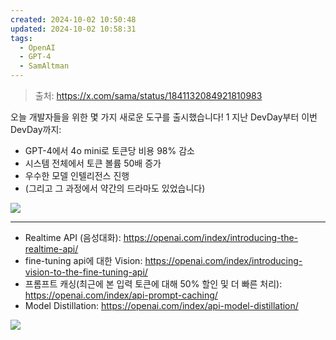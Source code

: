 ```yaml
---
created: 2024-10-02 10:50:48
updated: 2024-10-02 10:58:31
tags:
  - OpenAI
  - GPT-4
  - SamAltman
---
```


> 출처: https://x.com/sama/status/1841132084921810983

오늘 개발자들을 위한 몇 가지 새로운 도구를 출시했습니다!
1
지난 DevDay부터 이번 DevDay까지:

* GPT-4에서 4o mini로 토큰당 비용 98% 감소
* 시스템 전체에서 토큰 볼륨 50배 증가
* 우수한 모델 인텔리전스 진행
* (그리고 그 과정에서 약간의 드라마도 있었습니다)

![](https://twitter.com/sama/status/1841132084921810983)

---

- Realtime API (음성대화): https://openai.com/index/introducing-the-realtime-api/
- fine-tuning api에 대한 Vision: https://openai.com/index/introducing-vision-to-the-fine-tuning-api/
- 프롬프트 캐싱(최근에 본 입력 토큰에 대해 50% 할인 및 더 빠른 처리): https://openai.com/index/api-prompt-caching/
- Model Distillation: https://openai.com/index/api-model-distillation/

![](https://twitter.com/sama/status/1841191074003341798)
